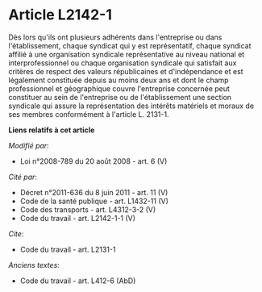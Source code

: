 # Article L2142-1

Dès lors qu'ils ont plusieurs adhérents dans l'entreprise ou dans l'établissement, chaque syndicat qui y est représentatif,
chaque syndicat affilié à une organisation syndicale représentative au niveau national et interprofessionnel ou chaque
organisation syndicale qui satisfait aux critères de respect des valeurs républicaines et d'indépendance et est légalement
constituée depuis au moins deux ans et dont le champ professionnel et géographique couvre l'entreprise concernée peut
constituer au sein de l'entreprise ou de l'établissement une section syndicale qui assure la représentation des intérêts
matériels et moraux de ses membres conformément à l'article L. 2131-1.

**Liens relatifs à cet article**

_Modifié par_:

  - Loi n°2008-789 du 20 août 2008 - art. 6 (V)

_Cité par_:

  - Décret n°2011-636 du 8 juin 2011 - art. 11 (V)
  - Code de la santé publique - art. L1432-11 (V)
  - Code des transports - art. L4312-3-2 (V)
  - Code du travail - art. L2142-1-1 (V)

_Cite_:

  - Code du travail - art. L2131-1

_Anciens textes_:

  - Code du travail - art. L412-6 (AbD)
